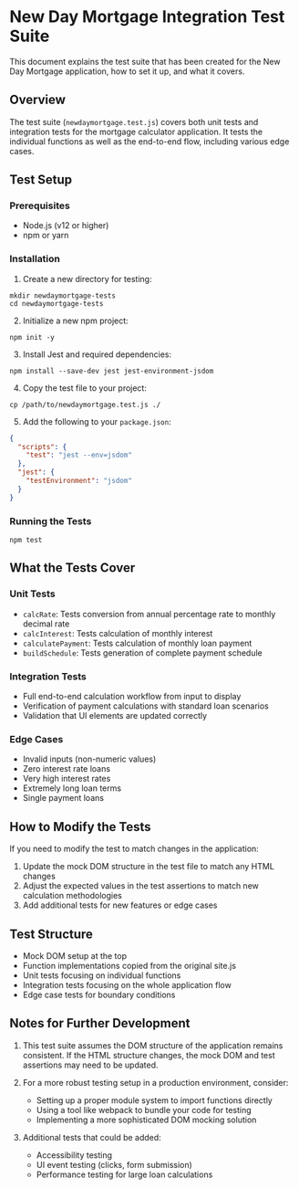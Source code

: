 # New Day Mortgage Integration Test Suite

This document explains the test suite that has been created for the New Day Mortgage application, how to set it up, and what it covers.

## Overview

The test suite (`newdaymortgage.test.js`) covers both unit tests and integration tests for the mortgage calculator application. It tests the individual functions as well as the end-to-end flow, including various edge cases.

## Test Setup

### Prerequisites

- Node.js (v12 or higher)
- npm or yarn

### Installation

1. Create a new directory for testing:
```
mkdir newdaymortgage-tests
cd newdaymortgage-tests
```

2. Initialize a new npm project:
```
npm init -y
```

3. Install Jest and required dependencies:
```
npm install --save-dev jest jest-environment-jsdom
```

4. Copy the test file to your project:
```
cp /path/to/newdaymortgage.test.js ./
```

5. Add the following to your `package.json`:
```json
{
  "scripts": {
    "test": "jest --env=jsdom"
  },
  "jest": {
    "testEnvironment": "jsdom"
  }
}
```

### Running the Tests

```
npm test
```

## What the Tests Cover

### Unit Tests

- `calcRate`: Tests conversion from annual percentage rate to monthly decimal rate
- `calcInterest`: Tests calculation of monthly interest
- `calculatePayment`: Tests calculation of monthly loan payment
- `buildSchedule`: Tests generation of complete payment schedule

### Integration Tests

- Full end-to-end calculation workflow from input to display
- Verification of payment calculations with standard loan scenarios
- Validation that UI elements are updated correctly

### Edge Cases

- Invalid inputs (non-numeric values)
- Zero interest rate loans
- Very high interest rates
- Extremely long loan terms
- Single payment loans

## How to Modify the Tests

If you need to modify the test to match changes in the application:

1. Update the mock DOM structure in the test file to match any HTML changes
2. Adjust the expected values in the test assertions to match new calculation methodologies
3. Add additional tests for new features or edge cases

## Test Structure

- Mock DOM setup at the top
- Function implementations copied from the original site.js
- Unit tests focusing on individual functions
- Integration tests focusing on the whole application flow
- Edge case tests for boundary conditions

## Notes for Further Development

1. This test suite assumes the DOM structure of the application remains consistent. If the HTML structure changes, the mock DOM and test assertions may need to be updated.

2. For a more robust testing setup in a production environment, consider:
   - Setting up a proper module system to import functions directly
   - Using a tool like webpack to bundle your code for testing
   - Implementing a more sophisticated DOM mocking solution

3. Additional tests that could be added:
   - Accessibility testing
   - UI event testing (clicks, form submission)
   - Performance testing for large loan calculations
